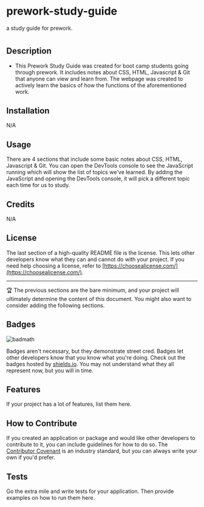 # prework-study-guide
a study guide for prework.
# <Prework Study Guide Webpage>

## Description

- This Prework Study Guide was created for boot camp students going through prework. It includes notes about CSS, HTML, Javascript & Git that anyone can view and learn from. The webpage was created to actively learn the basics of how the functions of the aforementioned work. 




## Installation

N/A

## Usage

There are 4 sections that include some basic notes about CSS, HTML, Javascript & Git. You can open the DevTools console to see the JavaScript running which will show the list of topics we've learned. By adding the JavaScript and opening the DevTools console, it will pick a different topic each time for us to study.


## Credits

N/A

## License

The last section of a high-quality README file is the license. This lets other developers know what they can and cannot do with your project. If you need help choosing a license, refer to [https://choosealicense.com/](https://choosealicense.com/).

---

🏆 The previous sections are the bare minimum, and your project will ultimately determine the content of this document. You might also want to consider adding the following sections.

## Badges

![badmath](https://img.shields.io/github/languages/top/nielsenjared/badmath)

Badges aren't necessary, but they demonstrate street cred. Badges let other developers know that you know what you're doing. Check out the badges hosted by [shields.io](https://shields.io/). You may not understand what they all represent now, but you will in time.

## Features

If your project has a lot of features, list them here.

## How to Contribute

If you created an application or package and would like other developers to contribute to it, you can include guidelines for how to do so. The [Contributor Covenant](https://www.contributor-covenant.org/) is an industry standard, but you can always write your own if you'd prefer.

## Tests

Go the extra mile and write tests for your application. Then provide examples on how to run them here.
